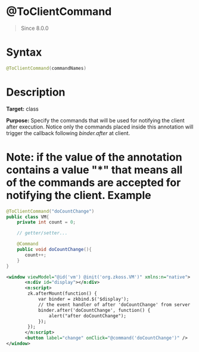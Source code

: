 # @ToClientCommand
> Since 8.0.0

Syntax
======

``` java
@ToClientCommand(commandNames)
```


Description
===========

**Target:** class

**Purpose:** Specify the commands that will be used for notifying the client after execution. Notice only the commands placed inside this annotation will trigger the callback following *binder.after* at client.

**Note:** if the value of the annotation contains a value __"*"__ that means all of the commands are accepted for notifying the client.
Example
=======

``` java
@ToClientCommand("doCountChange")
public class VM{
    private int count = 0;

    // getter/setter...

    @Command
    public void doCountChange(){
       count++;
    }
}
```

```xml
<window viewModel="@id('vm') @init('org.zkoss.VM')" xmlns:n="native">
       <n:div id="display"></n:div>
       <n:script>
       	zk.afterMount(function() {
			var binder = zkbind.$('$display');
			// the event handler of after 'doCountChange' from server
			binder.after('doCountChange', function() {
				alert("after doCountChange");
			});
		});
       </n:script>
       <button label="change" onClick="@command('doCountChange')" />
</window>
```


